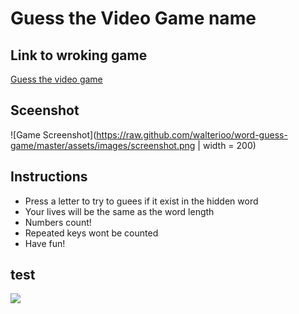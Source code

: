 # Guess the Video Game name
## Link to wroking game
[Guess the video game](https://walterioo.github.io/word-guess-game)
## Sceenshot
![Game Screenshot](https://raw.github.com/walterioo/word-guess-game/master/assets/images/screenshot.png | width = 200)
## Instructions
* Press a letter to try to guees if it exist in the hidden word
* Your lives will be the same as the word length
* Numbers count! 
* Repeated keys wont be counted
* Have fun!
## test
![](word-guess-game/assets/images/screenshot.png)
    
